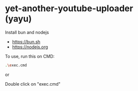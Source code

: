 # yet-another-youtube-uploader (yayu)

Install bun and nodejs

- https://bun.sh
- https://nodejs.org

To use, run this on CMD:

```bash
.\exec.cmd
```

or

Double click on "exec.cmd"

